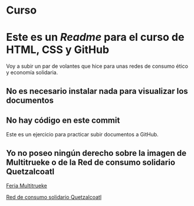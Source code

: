 # Curso
# Este es un *Readme* para el curso de HTML, CSS y GitHub

Voy a subir un par de volantes que hice para unas redes de consumo ético y economía solidaria.

## No es necesario instalar nada para visualizar los documentos

## No hay código en este commit
Este es un ejercicio para practicar subir documentos a GitHub.

## Yo no poseo ningún derecho sobre la imagen de Multitrueke o de la Red de consumo solidario Quetzalcoatl

[Feria Multitrueke](https://vida-digna.org.mx/multitrueke/)

[Red de consumo solidario Quetzalcoatl](https://www.facebook.com/ComunidadQuetzalcoatl/)
